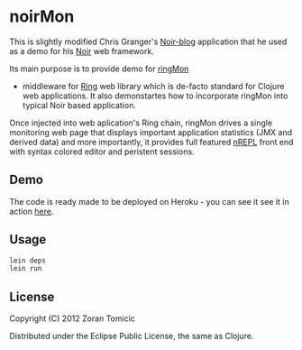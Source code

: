# noirMon

This is slightly modified Chris Granger's 
[Noir-blog](https://github.com/ibdknox/Noir-blog) application that 
he used as a demo for his
[Noir](https://github.com/ibdknox/noir) web framework.

Its main purpose is to provide demo for
[ringMon](https://github.com/zoka/ringMon)
- middleware for 
[Ring](https://github.com/mmcgrana/ring) web library which is de-facto standard 
for Clojure web applications. It also demonstartes how to incorporate ringMon
into typical Noir based application.

Once injected into web aplication's Ring chain,
ringMon drives a single monitoring web page that displays important application
statistics (JMX and derived data) and more importantly, it provides full
featured 
[nREPL](https://github.com/clojure/tools.nrepl)
front end with syntax colored editor and peristent sessions.

## Demo

The code is ready made to be deployed on Heroku - you can see it see it in action 
[here](http://noirmon.herokuapp.com/).

## Usage

```bash
lein deps
lein run
```

## License

Copyright (C) 2012 Zoran Tomicic

Distributed under the Eclipse Public License, the same as Clojure.

